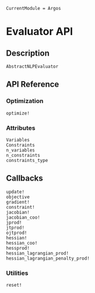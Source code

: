 ```@meta
CurrentModule = Argos
```

# Evaluator API

## Description

```@docs
AbstractNLPEvaluator
```


## API Reference

### Optimization
```@docs
optimize!
```

### Attributes
```@docs
Variables
Constraints
n_variables
n_constraints
constraints_type

```

## Callbacks


```@docs
update!
objective
gradient!
constraint!
jacobian!
jacobian_coo!
jprod!
jtprod!
ojtprod!
hessian!
hessian_coo!
hessprod!
hessian_lagrangian_prod!
hessian_lagrangian_penalty_prod!

```


### Utilities

```@docs
reset!
```


